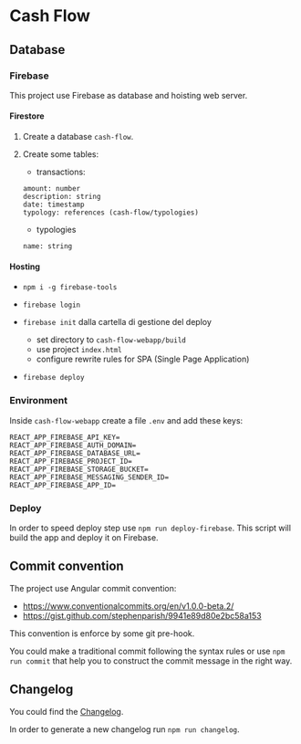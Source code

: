 # Cash Flow

## Database

### Firebase

This project use Firebase as database and hoisting web server.

#### Firestore

1. Create a database `cash-flow`.
2. Create some tables:

    - transactions:
    ```
    amount: number
    description: string
    date: timestamp
    typology: references (cash-flow/typologies)
    ```
    - typologies
    ```
    name: string
    ```

#### Hosting

- `npm i -g firebase-tools`
- `firebase login`
- `firebase init` dalla cartella di gestione del deploy

  - set directory to `cash-flow-webapp/build`
  - use project `index.html`
  - configure rewrite rules for SPA (Single Page Application)

- `firebase deploy`

### Environment

Inside `cash-flow-webapp` create a file `.env` and add these keys:

```
REACT_APP_FIREBASE_API_KEY=
REACT_APP_FIREBASE_AUTH_DOMAIN=
REACT_APP_FIREBASE_DATABASE_URL=
REACT_APP_FIREBASE_PROJECT_ID=
REACT_APP_FIREBASE_STORAGE_BUCKET=
REACT_APP_FIREBASE_MESSAGING_SENDER_ID=
REACT_APP_FIREBASE_APP_ID=
```

### Deploy

In order to speed deploy step use `npm run deploy-firebase`.
This script will build the app and deploy it on Firebase.

## Commit convention

The project use Angular commit convention:

- https://www.conventionalcommits.org/en/v1.0.0-beta.2/
- https://gist.github.com/stephenparish/9941e89d80e2bc58a153

This convention is enforce by some git pre-hook.

You could make a traditional commit following the syntax rules or use `npm run commit` that help you to construct the commit message in the right way.

## Changelog

You could find the [Changelog](./CHANGELOG.md).

In order to generate a new changelog run `npm run changelog`.


